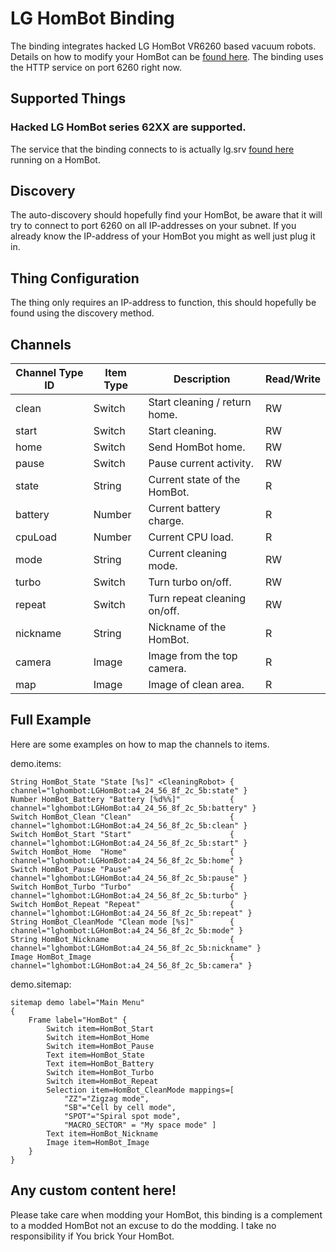 # LG HomBot Binding

The binding integrates hacked LG HomBot VR6260 based vacuum robots.
Details on how to modify your HomBot can be [found here](https://www.roboter-forum.com/index.php?thread/10009-lg-hombot-3-0-wlan-kamera-steuerung-per-weboberfläche/).
The binding uses the HTTP service on port 6260 right now.

## Supported Things

### Hacked LG HomBot series 62XX are supported.

The service that the binding connects to is actually lg.srv [found here](https://sourceforge.net/projects/lgsrv/) running on a HomBot.

## Discovery

The auto-discovery should hopefully find your HomBot, be aware that it will try to connect to port 6260 on all IP-addresses on your subnet.
If you already know the IP-address of your HomBot you might as well just plug it in.

## Thing Configuration

The thing only requires an IP-address to function, this should hopefully be found using the discovery method.

## Channels


| Channel Type ID | Item Type | Description                                                                                   | Read/Write |
|-----------------|-----------|-----------------------------------------------------------------------------------------------|------------|
| clean           | Switch    | Start cleaning / return home.                                                                 | RW         |
| start           | Switch    | Start cleaning.                                                                               | RW         |
| home            | Switch    | Send HomBot home.                                                                             | RW         |
| pause           | Switch    | Pause current activity.                                                                       | RW         |
| state           | String    | Current state of the HomBot.                                                                  | R          |
| battery         | Number    | Current battery charge.                                                                       | R          |
| cpuLoad         | Number    | Current CPU load.                                                                             | R          |
| mode            | String    | Current cleaning mode.                                                                        | RW         |
| turbo           | Switch    | Turn turbo on/off.                                                                            | RW         |
| repeat          | Switch    | Turn repeat cleaning on/off.                                                                  | RW         |
| nickname        | String    | Nickname of the HomBot.                                                                       | R          |
| camera          | Image     | Image from the top camera.                                                                    | R          |
| map             | Image     | Image of clean area.                                                                          | R          |

## Full Example

Here are some examples on how to map the channels to items.


demo.items:

```
String HomBot_State "State [%s]" <CleaningRobot> { channel="lghombot:LGHomBot:a4_24_56_8f_2c_5b:state" }
Number HomBot_Battery "Battery [%d%%]"           { channel="lghombot:LGHomBot:a4_24_56_8f_2c_5b:battery" }
Switch HomBot_Clean "Clean"                      { channel="lghombot:LGHomBot:a4_24_56_8f_2c_5b:clean" }
Switch HomBot_Start "Start"                      { channel="lghombot:LGHomBot:a4_24_56_8f_2c_5b:start" }
Switch HomBot_Home  "Home"                       { channel="lghombot:LGHomBot:a4_24_56_8f_2c_5b:home" }
Switch HomBot_Pause "Pause"                      { channel="lghombot:LGHomBot:a4_24_56_8f_2c_5b:pause" }
Switch HomBot_Turbo "Turbo"                      { channel="lghombot:LGHomBot:a4_24_56_8f_2c_5b:turbo" }
Switch HomBot_Repeat "Repeat"                    { channel="lghombot:LGHomBot:a4_24_56_8f_2c_5b:repeat" }
String HomBot_CleanMode "Clean mode [%s]"        { channel="lghombot:LGHomBot:a4_24_56_8f_2c_5b:mode" }
String HomBot_Nickname                           { channel="lghombot:LGHomBot:a4_24_56_8f_2c_5b:nickname" }
Image HomBot_Image                               { channel="lghombot:LGHomBot:a4_24_56_8f_2c_5b:camera" }
```

demo.sitemap:

```
sitemap demo label="Main Menu"
{
    Frame label="HomBot" {
        Switch item=HomBot_Start
        Switch item=HomBot_Home
        Switch item=HomBot_Pause
        Text item=HomBot_State
        Text item=HomBot_Battery
        Switch item=HomBot_Turbo
        Switch item=HomBot_Repeat
        Selection item=HomBot_CleanMode mappings=[
            "ZZ"="Zigzag mode",
            "SB"="Cell by cell mode",
            "SPOT"="Spiral spot mode",
            "MACRO_SECTOR" = "My space mode" ]
        Text item=HomBot_Nickname
        Image item=HomBot_Image
    }
}
```


## Any custom content here!

Please take care when modding your HomBot, this binding is a complement to a modded HomBot not an excuse to do the modding.
I take no responsibility if You brick Your HomBot.

